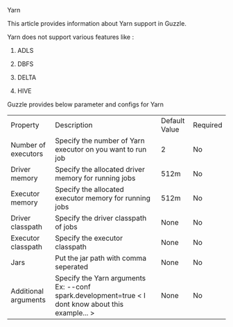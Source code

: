 Yarn

This article provides information about Yarn support in Guzzle.

Yarn does not support various features like : 

1. ADLS

2. DBFS

3. DELTA

4. HIVE

Guzzle provides below parameter and configs for Yarn

<table>
  <tr>
    <td>Property </td>
    <td>Description</td>
    <td>Default Value</td>
    <td>Required</td>
  </tr>
  <tr>
    <td>Number of executors</td>
    <td>Specify the number of Yarn executor on you want to run job</td>
    <td>2</td>
    <td>No</td>
  </tr>
  <tr>
    <td>Driver memory</td>
    <td>Specify the allocated driver memory for running jobs</td>
    <td>512m</td>
    <td>No</td>
  </tr>
  <tr>
    <td>Executor memory</td>
    <td>Specify the allocated executor memory for running jobs</td>
    <td>512m</td>
    <td>No</td>
  </tr>
  <tr>
    <td>Driver classpath</td>
    <td>Specify the driver classpath of jobs</td>
    <td>None</td>
    <td>No</td>
  </tr>
  <tr>
    <td>Executor classpath</td>
    <td>Specify the executor classpath</td>
    <td>None</td>
    <td>No</td>
  </tr>
  <tr>
    <td>Jars</td>
    <td>Put the jar path with comma seperated</td>
    <td>None</td>
    <td>No</td>
  </tr>
  <tr>
    <td>Additional arguments</td>
    <td>Specify the Yarn arguments
Ex: 
--conf spark.development=true
      < I dont know about this example... >
    </td>
    <td>None</td>
    <td>No</td>
  </tr>
</table>


